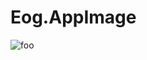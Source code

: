 # Eog.AppImage

![foo](https://github.com/nx-appbuild-hub/Eog.AppImage//actions/workflows/makefile.yml/badge.svg)

